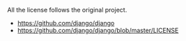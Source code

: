 All the license follows the original project.

- https://github.com/django/django
- https://github.com/django/django/blob/master/LICENSE

